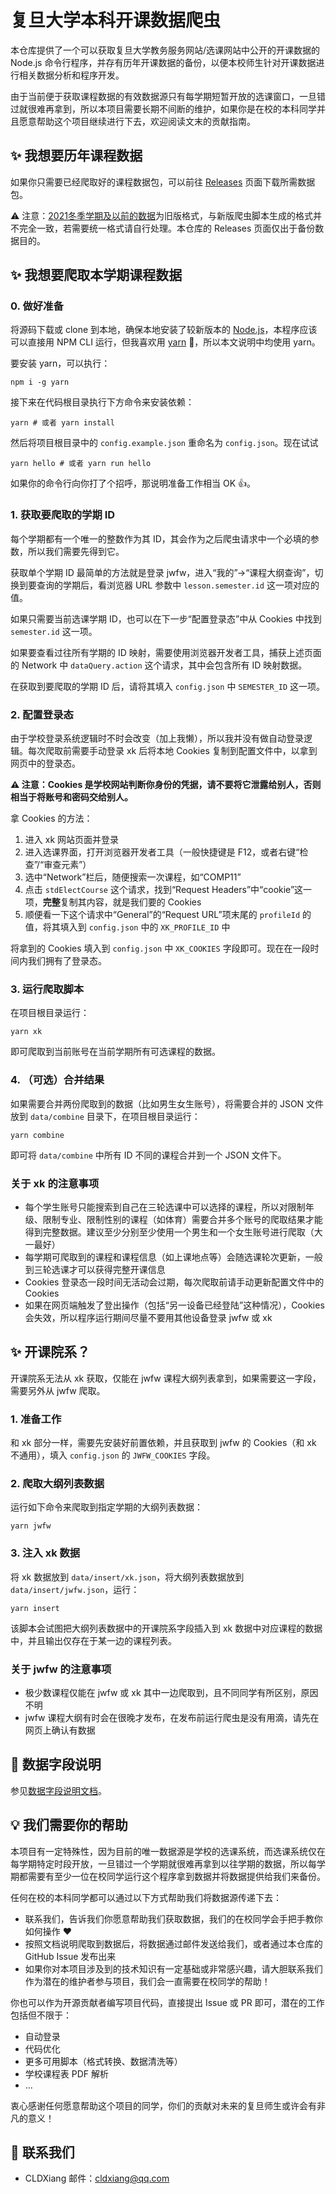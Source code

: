 # 复旦大学本科开课数据爬虫

本仓库提供了一个可以获取复旦大学教务服务网站/选课网站中公开的开课数据的 Node.js 命令行程序，并存有历年开课数据的备份，以便本校师生针对开课数据进行相关数据分析和程序开发。

由于当前便于获取课程数据的有效数据源只有每学期短暂开放的选课窗口，一旦错过就很难再拿到，所以本项目需要长期不间断的维护，如果你是在校的本科同学并且愿意帮助这个项目继续进行下去，欢迎阅读文末的贡献指南。

## ✨ 我想要历年课程数据

如果你只需要已经爬取好的课程数据包，可以前往 [Releases](https://github.com/CLDXiang/FDUCourseData/releases) 页面下载所需数据包。

⚠️ 注意：[2021冬季学期及以前的数据](https://github.com/CLDXiang/FDUCourseData/releases/tag/old)为旧版格式，与新版爬虫脚本生成的格式并不完全一致，若需要统一格式请自行处理。本仓库的 Releases 页面仅出于备份数据目的。

## ✨ 我想要爬取本学期课程数据

### 0. 做好准备

将源码下载或 clone 到本地，确保本地安装了较新版本的 [Node.js](https://nodejs.org/)，本程序应该可以直接用 NPM CLI 运行，但我喜欢用 [yarn](https://yarnpkg.com/) 🐶，所以本文说明中均使用 yarn。

要安装 yarn，可以执行：

```shell
npm i -g yarn
```

接下来在代码根目录执行下方命令来安装依赖：

```shell
yarn # 或者 yarn install
```

然后将项目根目录中的 `config.example.json` 重命名为 `config.json`。现在试试

```shell
yarn hello # 或者 yarn run hello
```

如果你的命令行向你打了个招呼，那说明准备工作相当 OK 👍。

### 1. 获取要爬取的学期 ID

每个学期都有一个唯一的整数作为其 ID，其会作为之后爬虫请求中一个必填的参数，所以我们需要先得到它。

获取单个学期 ID 最简单的方法就是登录 jwfw，进入“我的”->“课程大纲查询”，切换到要查询的学期后，看浏览器 URL 参数中 `lesson.semester.id` 这一项对应的值。

如果只需要当前选课学期 ID，也可以在下一步“配置登录态”中从 Cookies 中找到 `semester.id` 这一项。

如果要查看过往所有学期的 ID 映射，需要使用浏览器开发者工具，捕获上述页面的 Network 中 `dataQuery.action` 这个请求，其中会包含所有 ID 映射数据。

在获取到要爬取的学期 ID 后，请将其填入 `config.json` 中 `SEMESTER_ID` 这一项。

### 2. 配置登录态

由于学校登录系统逻辑时不时会改变（加上我懒），所以我并没有做自动登录逻辑。每次爬取前需要手动登录 xk 后将本地 Cookies 复制到配置文件中，以拿到网页中的登录态。

**⚠️ 注意：Cookies 是学校网站判断你身份的凭据，请不要将它泄露给别人，否则相当于将账号和密码交给别人。**

拿 Cookies 的方法：

1. 进入 xk 网站页面并登录
1. 进入选课界面，打开浏览器开发者工具（一般快捷键是 F12，或者右键“检查”/“审查元素”）
1. 选中“Network”栏后，随便搜索一次课程，如“COMP11”
1. 点击 `stdElectCourse` 这个请求，找到“Request Headers”中“cookie”这一项，**完整**复制其内容，就是我们要的 Cookies
1. 顺便看一下这个请求中“General”的“Request URL”项末尾的 `profileId` 的值，将其填入到 `config.json` 中的 `XK_PROFILE_ID` 中

将拿到的 Cookies 填入到 `config.json` 中 `XK_COOKIES` 字段即可。现在在一段时间内我们拥有了登录态。

### 3. 运行爬取脚本

在项目根目录运行：

```shell
yarn xk
```

即可爬取到当前账号在当前学期所有可选课程的数据。

### 4. （可选）合并结果

如果需要合并两份爬取到的数据（比如男生女生账号），将需要合并的 JSON 文件放到 `data/combine` 目录下，在项目根目录运行：

```shell
yarn combine
```

即可将 `data/combine` 中所有 ID 不同的课程合并到一个 JSON 文件下。

### 关于 xk 的注意事项

- 每个学生账号只能搜索到自己在三轮选课中可以选择的课程，所以对限制年级、限制专业、限制性别的课程（如体育）需要合并多个账号的爬取结果才能得到完整数据。建议至少分别至少使用一个男生和一个女生账号进行爬取（大一最好）
- 每学期可爬取到的课程和课程信息（如上课地点等）会随选课轮次更新，一般到三轮选课才可以获得完整开课信息
- Cookies 登录态一段时间无活动会过期，每次爬取前请手动更新配置文件中的 Cookies
- 如果在网页端触发了登出操作（包括“另一设备已经登陆”这种情况），Cookies 会失效，所以程序运行期间尽量不要用其他设备登录 jwfw 或 xk

## ✨ 开课院系？

开课院系无法从 xk 获取，仅能在 jwfw 课程大纲列表拿到，如果需要这一字段，需要另外从 jwfw 爬取。

### 1. 准备工作

和 xk 部分一样，需要先安装好前置依赖，并且获取到 jwfw 的 Cookies（和 xk 不通用），填入 `config.json` 的 `JWFW_COOKIES` 字段。

### 2. 爬取大纲列表数据

运行如下命令来爬取到指定学期的大纲列表数据：

```shell
yarn jwfw
```

### 3. 注入 xk 数据

将 xk 数据放到 `data/insert/xk.json`，将大纲列表数据放到 `data/insert/jwfw.json`，运行：

```shell
yarn insert
```

该脚本会试图把大纲列表数据中的开课院系字段插入到 xk 数据中对应课程的数据中，并且输出仅存在于某一边的课程列表。

### 关于 jwfw 的注意事项

- 极少数课程仅能在 jwfw 或 xk 其中一边爬取到，且不同同学有所区别，原因不明
- jwfw 课程大纲有时会在很晚才发布，在发布前运行爬虫是没有用滴，请先在网页上确认有数据

## 📜 数据字段说明

参见[数据字段说明文档](docs/dataFormat.md)。

## 💡 我们需要你的帮助

本项目有一定特殊性，因为目前的唯一数据源是学校的选课系统，而选课系统仅在每学期特定时段开放，一旦错过一个学期就很难再拿到以往学期的数据，所以每学期都需要有至少一位在校同学运行这个程序拿到数据并将数据提供给我们来备份。

任何在校的本科同学都可以通过以下方式帮助我们将数据源传递下去：

- 联系我们，告诉我们你愿意帮助我们获取数据，我们的在校同学会手把手教你如何操作 ♥
- 按照文档说明爬取到数据后，将数据通过邮件发送给我们，或者通过本仓库的 GitHub Issue 发布出来
- 如果你对本项目涉及到的技术知识有一定基础或非常感兴趣，请大胆联系我们作为潜在的维护者参与项目，我们会一直需要在校同学的帮助！

你也可以作为开源贡献者编写项目代码，直接提出 Issue 或 PR 即可，潜在的工作包括但不限于：

- 自动登录
- 代码优化
- 更多可用脚本（格式转换、数据清洗等）
- 学校课程表 PDF 解析
- ...

衷心感谢任何愿意帮助这个项目的同学，你们的贡献对未来的复旦师生或许会有非凡的意义！

## 📧 联系我们

<!-- 项目 maintainer 们请把自己的联系方式留在这里 -->

- CLDXiang 邮件：[cldxiang@qq.com](mailto:cldxiang@qq.com)

<!-- TODO: 或许可以加上贡献者名单（自愿是否上榜），包括数据提供者和代码贡献者 -->
